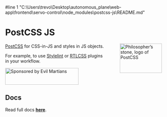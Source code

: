 #line 1 "C:\\Users\\trevo\\Desktop\\autonomous_plane\\web-app\\frontend\\servo-control\\node_modules\\postcss-js\\README.md"
# PostCSS JS

<img align="right" width="135" height="95"
     title="Philosopher’s stone, logo of PostCSS"
     src="https://postcss.org/logo-leftp.svg">

[PostCSS] for CSS-in-JS and styles in JS objects.

For example, to use [Stylelint] or [RTLCSS] plugins in your workflow.

<a href="https://evilmartians.com/?utm_source=postcss-js">
  <img src="https://evilmartians.com/badges/sponsored-by-evil-martians.svg"
       alt="Sponsored by Evil Martians" width="236" height="54">
</a>

[Stylelint]: https://github.com/stylelint/stylelint
[PostCSS]:   https://github.com/postcss/postcss
[RTLCSS]:    https://github.com/MohammadYounes/rtlcss


## Docs
Read full docs **[here](https://github.com/postcss/postcss-js#readme)**.
